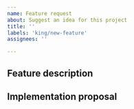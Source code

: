 ```yaml
---
name: Feature request
about: Suggest an idea for this project
title: ''
labels: 'king/new-feature'
assignees: ''

---
```

<!-- < < < < < < < < < < < < < < < < < < < < < < < < < < < < < < < < < ☺ 
v                            ✰  Thanks for opening an issue! ✰    
v    Before smashing the submit button please review the template.
v    Word of caution: poorly thought-out proposals may be rejected 
v                     without deliberation 
☺ > > > > > > > > > > > > > > > > > > > > > > > > > > > > > > > > >  --> 

## Feature description 
<!-- A clear and concise description of what the problem is. Ex. I'm always frustrated when [...] -->

## Implementation proposal
<!-- A clear and concise description of what you would want to happen. -->

